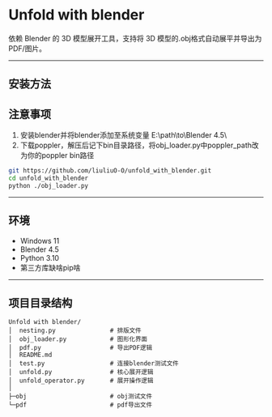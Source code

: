 # Unfold with blender

依赖 Blender 的 3D 模型展开工具，支持将 3D 模型的.obj格式自动展平并导出为 PDF/图片。

---

## 安装方法

## 注意事项

1. 安装blender并将blender添加至系统变量 E:\path\to\Blender 4.5\
2. 下载poppler，解压后记下bin目录路径，将obj_loader.py中poppler_path改为你的poppler bin路径

```bash
git https://github.com/liuliuO-O/unfold_with_blender.git
cd unfold_with_blender
python ./obj_loader.py
```

------

## 环境

- Windows 11
- Blender 4.5
- Python 3.10
- 第三方库缺啥pip啥

------

## 项目目录结构

```
Unfold with blender/
│  nesting.py               # 排版文件
│  obj_loader.py            # 图形化界面
│  pdf.py                   # 导出PDF逻辑
│  README.md
│  test.py                  # 连接blender测试文件
│  unfold.py                # 核心展开逻辑
│  unfold_operator.py       # 展开操作逻辑
│
├─obj                       # obj测试文件
└─pdf                       # pdf导出文件
```